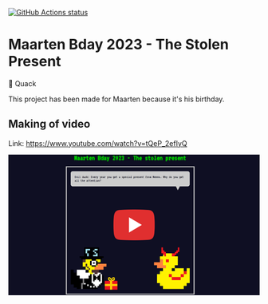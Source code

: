 
[![GitHub Actions status](https://github.com/mentosmenno2/maarten-bday-2023/workflows/Build%20%26%20test/badge.svg)](https://github.com/mentosmenno2/maarten-bday-2023/actions)

# Maarten Bday 2023 - The Stolen Present

🦆 Quack

This project has been made for Maarten because it's his birthday.

## Making of video

Link: https://www.youtube.com/watch?v=tQeP_2efIyQ

[![Play Making of Maarten Bday 2023 - The Stolen Present video](./assets/images/making-of-video.png)](https://www.youtube.com/watch?v=tQeP_2efIyQ)
